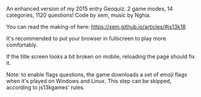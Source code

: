 An enhanced version of my 2015 entry Geoquiz.
2 game modes, 14 categories, 1120 questions!
Code by xem, music by Nghia.

You can read the making-of here: https://xem.github.io/articles/#js13k18

It's recommended to put your browser in fullscreen to play more comfortably.

If the title screen looks a bit broken on mobile, reloading the page should fix it.

Note: to enable flags questions, the game downloads a set of emoji flags when it's played on Windows and Linux. This step can be skipped, according to js13kgames' rules.
